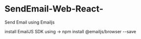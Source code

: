 # SendEmail-Web-React-
Send Email using Emailjs

install EmailJS SDK using -> npm install @emailjs/browser --save
